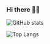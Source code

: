 ### Hi there 👋🐺

<!--
**huskyjp/huskyjp** is a ✨ _special_ ✨ repository because its `README.md` (this file) appears on your GitHub profile.

Here are some ideas to get you started:

- 🔭 I’m currently working on ...
- 🌱 I’m currently learning ...
- 👯 I’m looking to collaborate on ...
- 🤔 I’m looking for help with ...
- 💬 Ask me about ...
- 📫 How to reach me: ...
- 😄 Pronouns: ...
- ⚡ Fun fact: ...
-->
![GitHub stats](https://github-readme-stats.vercel.app/api?username=huskyjp&show_icons=true&theme=tokyonight)

![Top Langs](https://github-readme-stats.vercel.app/api/top-langs/?username=huskyjp&theme=tokyonight&hide=Java,HTML)